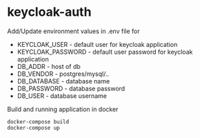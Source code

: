 # keycloak-auth

Add/Update environment values in .env file for
 * KEYCLOAK_USER - default user for keycloak application
 * KEYCLOAK_PASSWORD - default user password for keycloak application
 * DB_ADDR - host of db
 * DB_VENDOR - postgres/mysql/..
 * DB_DATABASE - database name
 * DB_PASSWORD - database password
 * DB_USER - database username

Build and running application in docker

```
docker-compose build
docker-compose up
```
